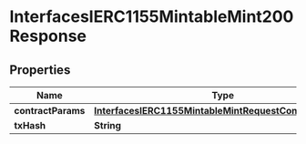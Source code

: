 

# InterfacesIERC1155MintableMint200Response

## Properties

Name | Type | Description | Notes
------------ | ------------- | ------------- | -------------
**contractParams** | [**InterfacesIERC1155MintableMintRequestContractParams**](InterfacesIERC1155MintableMintRequestContractParams.md) |  | 
**txHash** | **String** |  | 




